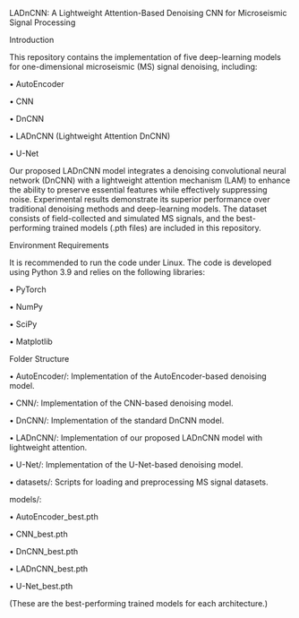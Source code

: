 LADnCNN: A Lightweight Attention-Based Denoising CNN for Microseismic Signal Processing

Introduction

This repository contains the implementation of five deep-learning models for one-dimensional microseismic (MS) signal denoising, including:

•	AutoEncoder 

•	CNN

•	DnCNN

•	LADnCNN (Lightweight Attention DnCNN)

•	U-Net

Our proposed LADnCNN model integrates a denoising convolutional neural network (DnCNN) with a lightweight attention mechanism (LAM) to enhance the ability to preserve essential features while effectively suppressing noise. Experimental results demonstrate its superior performance over traditional denoising methods and deep-learning models. The dataset consists of field-collected and simulated MS signals, and the best-performing trained models (.pth files) are included in this repository.

Environment Requirements

It is recommended to run the code under Linux. The code is developed using Python 3.9 and relies on the following libraries:

•	PyTorch

•	NumPy

•	SciPy

•	Matplotlib

Folder Structure

•	AutoEncoder/: Implementation of the AutoEncoder-based denoising model.

•	CNN/: Implementation of the CNN-based denoising model.

•	DnCNN/: Implementation of the standard DnCNN model.

•	LADnCNN/: Implementation of our proposed LADnCNN model with lightweight attention.

•	U-Net/: Implementation of the U-Net-based denoising model.

•	datasets/: Scripts for loading and preprocessing MS signal datasets.

models/:

•	AutoEncoder_best.pth

•	CNN_best.pth

•	DnCNN_best.pth

•	LADnCNN_best.pth

•	U-Net_best.pth

(These are the best-performing trained models for each architecture.)
